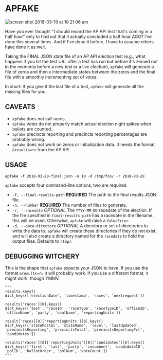 # APFAKE

![screen shot 2018-03-19 at 10 21 06 am](https://user-images.githubusercontent.com/109988/37601020-67598cd4-2b5f-11e8-9bfc-be939317eb46.png)

Have you ever thought "I should record the AP API test that's coming in a half hour" only to find out that it actually concluded a half hour AGO? I've done this several times. And if I've done it before, I have to assume others have done it as well.

Taking the FINAL JSON state file of an AP API election test (e.g., what happens if you hit the test URL after a test has run but before it's zeroed out in the moments before a new test or a live election), `apfake` will generate a file of zeros and then `n` intermediate states between the zeros and the final file with a smoothly incrementing set of votes.

In short: If you give it the last file of a test, `apfake` will generate all the missing files for you.

## CAVEATS
* `apfake` does not call races.
* `apfake` votes do not properly match actual election night spikes when ballots are counted.
* `apfake` precincts reporting and precincts reporting percentages are probably wrong.
* `apfake` does not work on zeros or initialization data. It needs the format `&results=ru` from the AP API.

## USAGE
```
apfake -f 2018-03-20-final.json -n 10 -d /tmp/foo/ -r 2018-03-20
```

`apfake` accepts four command-line options, two are required.

* `-f, --final-results-path` **REQUIRED** The path to the final results JSON file.
* `-n, --number` **REQUIRED** The number of files to generate.
* `-r, --racedate` *OPTIONAL* The `YYYY-MM-DD` racedate of the election. If the file specified in `final-results-path` has a racedate in the filename, this will be used. Otherwise, `apfake` will raise a `ValueError`.
* `-d, --data-directory` *OPTIONAL* A directory or set of directories to write the data to. `apfake` will create these directories if they do not exist, and will also create a directory named for the `racedate` to hold the output files. Defaults to `/tmp/`.

## DEBUGGING WITCHERY
This is the shape that `apfake` expects your JSON to have. If you use the format `&results=ru` it will probably work. If you use a different format, it might work, though YMMV.
```
"""
results.keys()
dict_keys(['electionDate', 'timestamp', 'races', 'nextrequest'])

results['races'][0].keys()
dict_keys(['test', 'raceID', 'raceType', 'raceTypeID', 'officeID', 'officeName', 'party', 'seatName', 'reportingUnits'])

result['races][0]['reportingUnits'][0].keys()
dict_keys(['statePostal', 'stateName', 'level', 'lastUpdated', 'precinctsReporting', 'precinctsTotal', 'precinctsReportingPct', 'candidates'])

results['races'][0]['reportingUnits'][0]['candidates'][0].keys()
dict_keys(['first', 'last', 'party', 'incumbent', 'candidateID', 'polID', 'ballotOrder', 'polNum', 'voteCount'])
"""
```